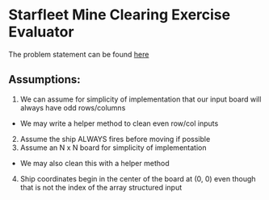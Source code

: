 # Starfleet Mine Clearing Exercise Evaluator

The problem statement can be found [here](Problem.txt)


## Assumptions:
1. We can assume for simplicity of implementation that our input board will always have odd rows/columns
  - We may write a helper method to clean even row/col inputs
2. Assume the ship ALWAYS fires before moving if possible
3. Assume an N x N board for simplicity of implementation
  - We may also clean this with a helper method
4. Ship coordinates begin in the center of the board at (0, 0) even though that is not the index of the array structured input
